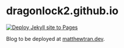 # dragonlock2.github.io

[![Deploy Jekyll site to Pages](https://github.com/dragonlock2/dragonlock2.github.io/actions/workflows/jekyll.yml/badge.svg)](https://github.com/dragonlock2/dragonlock2.github.io/actions/workflows/jekyll.yml)

Blog to be deployed at [matthewtran.dev](https://matthewtran.dev).
